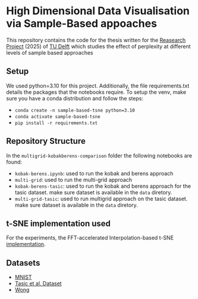 # High Dimensional Data Visualisation via Sample-Based appoaches

This repository contains the code for the thesis written for the [Reasearch Project](https://github.com/TU-Delft-CSE/Research-Project) (2025) of [TU Delft](https://https//github.com/TU-Delft-CSE) which studies the effect of perplexity at different levels of sample based approaches

## Setup

We used python=3.10 for this project. Additionally, the file requirements.txt details the packages that the notebooks require. To setup the venv, make sure you have a conda distribution and follow the steps:

- `conda create -n sample-based-tsne python=3.10`
- `conda activate sample-based-tsne`
- `pip install -r requirements.txt`


## Repository Structure

In the `multigrid-kobakberens-comparison` folder the following notebooks are found:
- `kobak-berens.ipynb`: used to run the kobak and berens approach
- `multi-grid`: used to run the multi-grid approach
- `kobak-berens-tasic`: used to run the kobak and berens approach for the tasic dataset. make sure dataset is available in the `data` diretory.
- `multi-grid-tasic`: used to run multigrid approach on the tasic dataset. make sure dataset is available in the `data` diretory.


## t-SNE implementation used
For the experiments, the FFT-accelerated Interpolation-based t-SNE [implementation](https://github.com/KlugerLab/FIt-SNE).


## Datasets

- [MNIST](https://yann.lecun.com/exdb/mnist/)
- [Tasic et al. Dataset](http://celltypes.brain-map.org/rnaseq)
- [Wong](http://flowrepository.org/id/FR-FCM-ZZTM)
